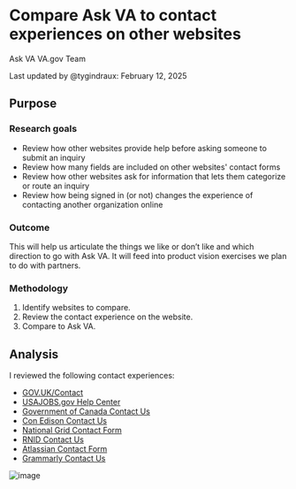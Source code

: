 # Compare Ask VA to contact experiences on other websites

Ask VA VA.gov Team

Last updated by @tygindraux: February 12, 2025

## Purpose

### Research goals

- Review how other websites provide help before asking someone to submit an inquiry
- Review how many fields are included on other websites' contact forms
- Review how other websites ask for information that lets them categorize or route an inquiry
- Review how being signed in (or not) changes the experience of contacting another organization online

### Outcome

This will help us articulate the things we like or don’t like and which direction to go with Ask VA. It will feed into product vision exercises we plan to do with partners.

### Methodology

1. Identify websites to compare.
2. Review the contact experience on the website.
3. Compare to Ask VA.

## Analysis

I reviewed the following contact experiences:
- [GOV.UK/Contact](https://www.gov.uk/contact)
- [USAJOBS.gov Help Center](https://help.usajobs.gov/how-to)
- [Government of Canada Contact Us](https://www.canada.ca/en/contact.html)
- [Con Edison Contact Us](https://www.coned.com/en/contact-us)
- [National Grid Contact Form](https://www.nationalgridus.com/NY-Home/Contact-Us/)
- [RNID Contact Us](https://rnid.org.uk/about-us/contact-rnid/)
- [Atlassian Contact Form](https://www.atlassian.com/company/contact)
- [Grammarly Contact Us](https://support.grammarly.com/hc/en-us/requests/new#/)

![image](https://github.com/department-of-veterans-affairs/va.gov-team/blob/master/products/ask-va/design/User%20research/02-2025%20Comparative%20analysis/Images/1-GOV.UK.png)
